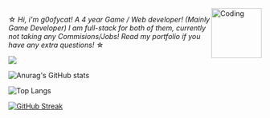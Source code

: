 <img align="right" alt="Coding" width="100" src="https://github.com/user-attachments/assets/16f40421-153c-4acb-9f3c-5382b773f537">
  
☆ *Hi, i'm g0ofycat! A 4 year Game / Web developer! (Mainly Game Developer) I am full-stack for both of them, currently not taking any Commisions/Jobs! Read my portfolio if you have any extra questions!* ☆ 

![](https://komarev.com/ghpvc/?username=g0ofycat&color=lightgrey)

![Anurag's GitHub stats](https://github-readme-stats.vercel.app/api?username=g0ofycat&show_icons=true&theme=midnight-purple)

![Top Langs](https://github-readme-stats.vercel.app/api/top-langs/?username=g0ofycat&hide_progress=false&theme=midnight-purple)

[![GitHub Streak](https://streak-stats.demolab.com?user=g0ofycat&theme=midnight-purple)](https://git.io/streak-stats)

